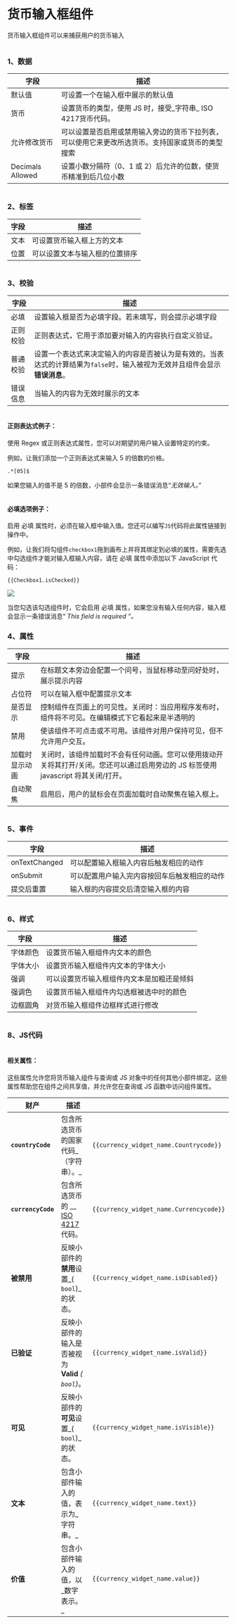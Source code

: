 # 货币输入框组件

货币输入框组件可以来捕获用户的货币输入

<figure><img src="../../../.gitbook/assets/image (11) (2) (1).png" alt=""><figcaption></figcaption></figure>

### 1、数据

| 字段               | 描述                                               |
| ---------------- | ------------------------------------------------ |
| 默认值              | 可设置一个在输入框中展示的默认值                                 |
| 货币               | 设置货币的类型，使用 JS 时，接受_字符串_ ISO 4217货币代码。            |
| 允许修改货币           | 可以设置是否启用或禁用输入旁边的货币下拉列表，可以使用它来更改所选货币。支持国家或货币的类型搜索 |
| Decimals Allowed | 设置小数分隔符（0、1 或 2）后允许的位数，使货币精准到后几位小数               |

<figure><img src="../../../.gitbook/assets/image (3) (2).png" alt=""><figcaption></figcaption></figure>

### 2、标签

| 字段 | 描述              |
| -- | --------------- |
| 文本 | 可设置货币输入框上方的文本   |
| 位置 | 可以设置文本与输入框的位置排序 |

<figure><img src="../../../.gitbook/assets/image (24) (1) (1).png" alt=""><figcaption></figcaption></figure>



### 3、校验

| 字段   | 描述                                                                  |
| ---- | ------------------------------------------------------------------- |
| 必填   | 设置输入框是否为必填字段。若未填写，则会提示必填字段                                          |
| 正则校验 | 正则表达式，它用于添加要对输入的内容执行自定义验证。                                          |
| 普通校验 | 设置一个表达式来决定输入的内容是否被认为是有效的。当表达式的计算结果为`false`时，输入被视为无效并且组件会显示**错误消息**。 |
| 错误信息 | 当输入的内容为无效时展示的文本                                                     |

<figure><img src="../../../.gitbook/assets/image (12) (2).png" alt=""><figcaption></figcaption></figure>

#### **正则表达式例子：**



使用 Regex 或正则表达式属性，您可以对期望的用户输入设置特定的约束。

例如，让我们添加一个正则表达式来输入 5 的倍数的价格。

```
.*[05]$
```

如果您输入的值不是 5 的倍数，小部件会显示一条错误消息“_无效输入。_”

<figure><img src="../../../.gitbook/assets/image (27) (1).png" alt=""><figcaption></figcaption></figure>

#### 必填选项例子：

启用 必填 属性时，必须在输入框中输入值。您还可以编写`JS`代码将此属性链接到操作中。

例如，让我们将勾组件`checkbox1`拖到画布上并将其绑定到必填的属性，需要先选中勾选组件才能对输入框输入内容，请在 必填 属性中添加以下 JavaScript 代码：

```
{{Checkbox1.isChecked}}
```

![](<../../../.gitbook/assets/image (21) (1).png>)

当您勾选该勾选组件时，它会启用 必填 属性，如果您没有输入任何内容，输入框会显示一条错误消息“ _This field is required ”。_

### 4、属性

| 字段      | 描述                                                                         |
| ------- | -------------------------------------------------------------------------- |
| 提示      | 在标题文本旁边会配置一个问号，当鼠标移动至问好处时，展示提示内容                                           |
| 占位符     | 可以在输入框中配置提示文本                                                              |
| 是否显示    | 控制组件在页面上的可见性。关闭时：当应用程序发布时，组件将不可见。在编辑模式下它看起来是半透明的                           |
| 禁用      | 使该组件不可点击或不可用。该组件对用户保持可见，但不允许用户交互。                                          |
| 加载时显示动画 | 关闭时，该组件加载时不会有任何动画。您可以使用拨动开关将其打开/关闭。您还可以通过启用旁边的 JS 标签使用 javascript 将其关闭/打开。 |
| 自动聚焦    | 启用后，用户的鼠标会在页面加载时自动聚焦在输入框上。                                                 |



<figure><img src="../../../.gitbook/assets/image (35) (1) (1).png" alt=""><figcaption></figcaption></figure>

### 5、事件

| 字段            | 描述                     |
| ------------- | ---------------------- |
| onTextChanged | 可以配置输入框输入内容后触发相应的动作    |
| onSubmit      | 可以配置用户输入完内容按回车后触发相应的动作 |
| 提交后重置         | 输入框的内容提交后清空输入框的内容      |

<figure><img src="../../../.gitbook/assets/image (29) (1) (1).png" alt=""><figcaption></figcaption></figure>



### 6、样式

| 字段   | 描述                    |
| ---- | --------------------- |
| 字体颜色 | 设置货币输入框组件内文本的颜色       |
| 字体大小 | 设置货币输入框组件内文本的字体大小     |
| 强调   | 可以设置货币输入框组件内文本是加粗还是倾斜 |
| 强调色  | 设置货币输入框组件内勾选框被选中时的颜色  |
| 边框圆角 | 对货币输入框组件边框样式进行修改      |

<figure><img src="../../../.gitbook/assets/image (34) (1).png" alt=""><figcaption></figcaption></figure>







### 8、JS代码



<figure><img src="../../../.gitbook/assets/image (22) (1) (1).png" alt=""><figcaption></figcaption></figure>

#### 相关属性：

这些属性允许您将货币输入组件与查询或 JS 对象中的任何其他小部件绑定。这些属性帮助您在组件之间共享值，并允许您在查询或 JS 函数中访问组件属性。

| 财产                 | 描述                                                                           |                                         |
| ------------------ | ---------------------------------------------------------------------------- | --------------------------------------- |
| **`countryCode`**  | 包含所选货币的国家代码_（字符串）。_                                                          | `{{currency_widget_name.Countrycode}}`  |
| **`currencyCode`** | 包含所选货币的 \_\_ [ISO 4217](https://www.iso.org/iso-4217-currency-codes.html)代码。 | `{{currency_widget_name.Currencycode}}` |
| **被禁用**            | 反映小部件的**禁用**设置_( `bool`)_的状态。                                                | `{{currency_widget_name.isDisabled}}`   |
| **已验证**            | 反映小部件的输入是否被视为**Valid** _( `bool`)_。                                          | `{{currency_widget_name.isValid}}`      |
| **可见**             | 反映小部件的**可见**设置_( `bool`)_的状态。                                                | `{{currency_widget_name.isVisible}}`    |
| **文本**             | 包含小部件输入的值，表示为_字符串。_                                                          | `{{currency_widget_name.text}}`         |
| **价值**             | 包含小部件输入的值，以_数字表示。_                                                           | `{{currency_widget_name.value}}`        |
